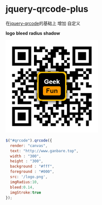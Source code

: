 # jquery-qrcode-plus

在[jquery-qrcode](https://github.com/jeromeetienne/jquery-qrcode "jquery-qrcode")的基础上 增加 自定义 

**logo** **bleed** **radius** **shadow** 

![](https://github.com/mayiyahei1992/jquery-qrcode-plus/blob/master/1.png?raw=true)


```javascript
$("#qrcode").qrcode({
  render: "canvas",
  text: "http://www.ganbare.top",
  width : "300", 
  height : "300", 
  background : "#fff",
  foreground : "#000", 
  src: '/logo.png',
  imgRadius:10,
  bleed:0.14,
  imgStroke:true
});
```
